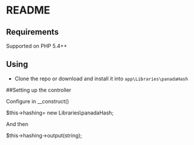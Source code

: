README
======


Requirements
------------

Supported on PHP 5.4++

Using
------------

* Clone the repo or download and install it into `app\Libraries\panadaHash`

##Setting up the controller

Configure in __construct()

$this->hashing= new Libraries\panadaHash;

And then

$this->hashing->output(string);

